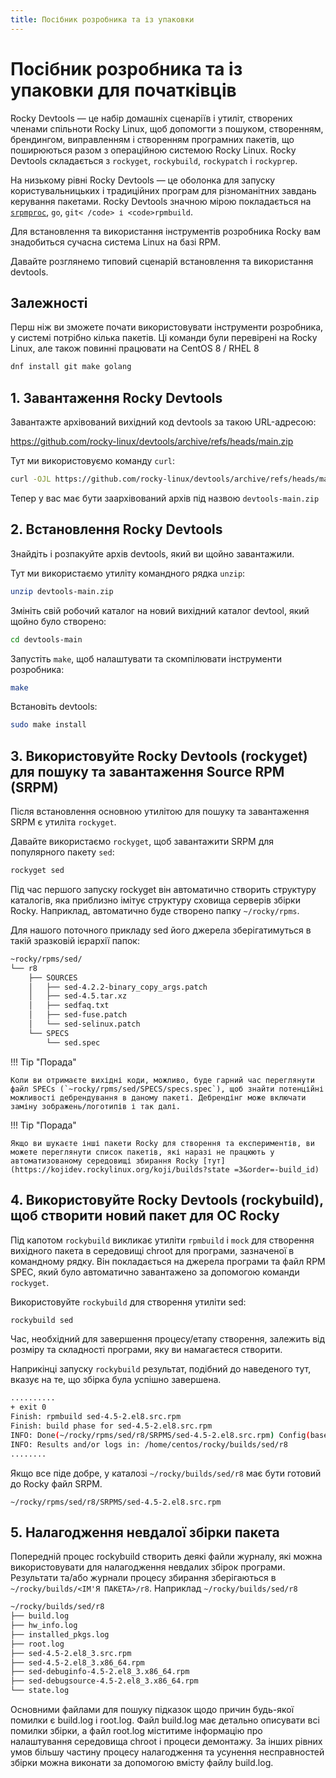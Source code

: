 ```yaml
---
title: Посібник розробника та із упаковки
---
```


# Посібник розробника та із упаковки для початківців

Rocky Devtools — це набір домашніх сценаріїв і утиліт, створених членами спільноти Rocky Linux, щоб допомогти з пошуком, створенням, брендингом, виправленням і створенням програмних пакетів, що поширюються разом з операційною системою Rocky Linux. Rocky Devtools складається з `rockyget`, `rockybuild`, `rockypatch` і `rockyprep`.

На низькому рівні Rocky Devtools — це оболонка для запуску користувальницьких і традиційних програм для різноманітних завдань керування пакетами. Rocky Devtools значною мірою покладається на [`srpmproc`](https://github.com/mstg/srpmproc), `go`, `git< /code> і <code>rpmbuild`.

Для встановлення та використання інструментів розробника Rocky вам знадобиться сучасна система Linux на базі RPM.

Давайте розглянемо типовий сценарій встановлення та використання devtools.

## Залежності

Перш ніж ви зможете почати використовувати інструменти розробника, у системі потрібно кілька пакетів. Ці команди були перевірені на Rocky Linux, але також повинні працювати на CentOS 8 / RHEL 8

```bash
dnf install git make golang
```

## 1. Завантаження Rocky Devtools

Завантажте архівований вихідний код devtools за такою URL-адресою:

<https://github.com/rocky-linux/devtools/archive/refs/heads/main.zip>

Тут ми використовуємо команду `curl`:

```bash
curl -OJL https://github.com/rocky-linux/devtools/archive/refs/heads/main.zip
```

Тепер у вас має бути заархівований архів під назвою `devtools-main.zip`

## 2. Встановлення Rocky Devtools

Знайдіть і розпакуйте архів devtools, який ви щойно завантажили.

Тут ми використаємо утиліту командного рядка `unzip`:

```bash
unzip devtools-main.zip
```

Змініть свій робочий каталог на новий вихідний каталог devtool, який щойно було створено:

```bash
cd devtools-main
```

Запустіть `make`, щоб налаштувати та скомпілювати інструменти розробника:

```bash
make
```

Встановіть devtools:

```bash
sudo make install
```

## 3. Використовуйте Rocky Devtools (rockyget) для пошуку та завантаження Source RPM (SRPM)

Після встановлення основною утилітою для пошуку та завантаження SRPM є утиліта `rockyget`.

Давайте використаємо `rockyget`, щоб завантажити SRPM для популярного пакету `sed`:

```bash
rockyget sed
```

Під час першого запуску rockyget він автоматично створить структуру каталогів, яка приблизно імітує структуру сховища серверів збірки Rocky. Наприклад, автоматично буде створено папку `~/rocky/rpms`.

Для нашого поточного прикладу sed його джерела зберігатимуться в такій зразковій ієрархії папок:

```bash
~rocky/rpms/sed/
└── r8
    ├── SOURCES
    │   ├── sed-4.2.2-binary_copy_args.patch
    │   ├── sed-4.5.tar.xz
    │   ├── sedfaq.txt
    │   ├── sed-fuse.patch
    │   └── sed-selinux.patch
    └── SPECS
        └── sed.spec
```

!!! Tip "Порада"

    Коли ви отримаєте вихідні коди, можливо, буде гарний час переглянути файл SPECs (`~rocky/rpms/sed/SPECS/specs.spec`), щоб знайти потенційні можливості дебрендування в даному пакеті. Дебрендінг може включати заміну зображень/логотипів і так далі.

!!! Tip "Порада"

    Якщо ви шукаєте інші пакети Rocky для створення та експериментів, ви можете переглянути список пакетів, які наразі не працюють у автоматизованому середовищі збирання Rocky [тут](https://kojidev.rockylinux.org/koji/builds?state =3&order=-build_id)

## 4. Використовуйте Rocky Devtools (rockybuild), щоб створити новий пакет для ОС Rocky

Під капотом `rockybuild` викликає утиліти `rpmbuild` і `mock` для створення вихідного пакета в середовищі chroot для програми, зазначеної в командному рядку. Він покладається на джерела програми та файл RPM SPEC, який було автоматично завантажено за допомогою команди `rockyget`.

Використовуйте `rockybuild` для створення утиліти sed:

```bash
rockybuild sed
```

Час, необхідний для завершення процесу/етапу створення, залежить від розміру та складності програми, яку ви намагаєтеся створити.

Наприкінці запуску `rockybuild` результат, подібний до наведеного тут, вказує на те, що збірка була успішно завершена.

```bash
..........
+ exit 0
Finish: rpmbuild sed-4.5-2.el8.src.rpm
Finish: build phase for sed-4.5-2.el8.src.rpm
INFO: Done(~/rocky/rpms/sed/r8/SRPMS/sed-4.5-2.el8.src.rpm) Config(baseos) 4 minutes 34 seconds
INFO: Results and/or logs in: /home/centos/rocky/builds/sed/r8
........
```

Якщо все піде добре, у каталозі `~/rocky/builds/sed/r8` має бути готовий до Rocky файл SRPM.

`~/rocky/rpms/sed/r8/SRPMS/sed-4.5-2.el8.src.rpm`

## 5. Налагодження невдалої збірки пакета

Попередній процес rockybuild створить деякі файли журналу, які можна використовувати для налагодження невдалих збірок програми. Результати та/або журнали процесу збирання зберігаються в `~/rocky/builds/<ІМ'Я ПАКЕТА>/r8`. Наприклад `~/rocky/builds/sed/r8`

```bash
~/rocky/builds/sed/r8
├── build.log
├── hw_info.log
├── installed_pkgs.log
├── root.log
├── sed-4.5-2.el8_3.src.rpm
├── sed-4.5-2.el8_3.x86_64.rpm
├── sed-debuginfo-4.5-2.el8_3.x86_64.rpm
├── sed-debugsource-4.5-2.el8_3.x86_64.rpm
└── state.log
```

Основними файлами для пошуку підказок щодо причин будь-якої помилки є build.log і root.log.     Файл build.log має детально описувати всі помилки збірки, а файл root.log міститиме інформацію про налаштування середовища chroot і процеси демонтажу. За інших рівних умов більшу частину процесу налагодження та усунення несправностей збірки можна виконати за допомогою вмісту файлу build.log.
